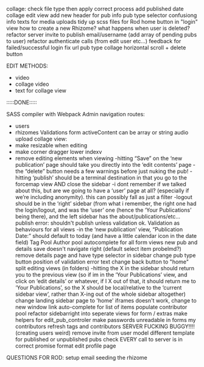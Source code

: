 collage: check file type then apply correct process
add published date
collage edit view
add new header for pub info
pub type selector confusiong
info texts for media uploads
tidy up scss files for Rod
home button in "login" view
how to create a new Rhizome?
what happens when user is deleted?
refactor server
invite to publish email/username (add array of pending pubs to user)
refactor authenticate calls (from edit user etc...)
feedback for failed/successful login
fix url pub type
collage horizontal scroll + delete button

EDIT METHODS:
- video
- collage video
- text for collage view

:::::DONE:::::

SASS compiler with Webpack
Admin navigation routes:
- users
- rhizomes
Validations form
activeContent can be array or string
audio upload
collage view: 
- make resizable when editing
- make corner dragger lower indexv
- remove editing elements when viewing
-hitting “Save” on the ‘new publication’ page should take you directly into the ‘edit contents’ page
-the “delete” button needs a few warnings before just nuking the pub!
-hitting ‘publish’ should be a terminal destination in that you go to the forcemap view AND close the sidebar
-i dont remember if we talked about this, but are we going to have a ‘user’ page at all? (especially if we’re including anonymity). this can possibly fall as just a filter
-logout should be in the ‘right’ sidebar (from what i remember, the right one had the login/logout, and was the ‘user’ one (hence the ‘Your Publications’ being there), and the left sidebar has the about/publications/etc…
publish error: shouldn't publish unless validation ok.
Validation as behaviours for all views
-in the ‘new publication’ view, “Publication Date:” should default to today (and have a little calendar icon in the date field)
Tag Pool
Author pool 
autocomplete for all form views
new pub and details save doesn't navigate right (default select item probelmd?)
remove details page and have type selector in sidebar
change pub type button
position of validation error text
change back button to "home"
split editing views (in folders)
-hitting the X in the sidebar should return you to the previous view (so if im in the ‘Your Publications’ view, and click on ‘edit details’ or whatever, if I X out of that, it should return me to ‘Your Publications’, so the X should be local/relative to the ‘current sidebar view’, rather than X-ing out of the whole sidebar altogether)
change landing sidebar page to 'home'
iframes doesn't work, change to new window link
auto-complete for list of items
populate contributor pool
refactor sidebarright into seperate views for form / extras
make helpers for edit_pub_controler
make passwords unreadable in forms
my contributors
refresh tags and contributors
SERVER FUCKING BUGGY!!!! (creating users weird)
remove invite from user model
different template for published or unpublished pubs
check EVERY call to server is in correct promise format
edit profile page


QUESTIONS FOR ROD:
setup email
seeding the rhizome